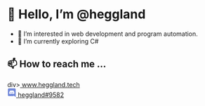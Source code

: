 <h1> 👋 Hello, I’m @heggland </h1>

- 👀 I’m interested in web development and program automation.
- 🌱 I’m currently exploring C#

<!---- 💞️ I’m looking to collaborate on ... --->

<h2> 📫 How to reach me ... </h2>
div><a href="https://heggland.tech" alt="homepage link"> www.heggland.tech</a>
<div><a href="https://discordapp.com/users/231149928393474049" alt="discord link"> <img src="img/discord-logo.png" height="20" alt=discord id: heggland#9582 /> heggland#9582</a>
</div>


<!---
heggland/heggland is a ✨ special ✨ repository because its `README.md` (this file) appears on your GitHub profile.
You can click the Preview link to take a look at your changes.
--->

